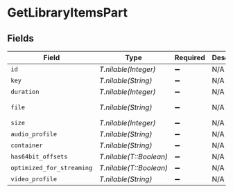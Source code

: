 # GetLibraryItemsPart


## Fields

| Field                                       | Type                                        | Required                                    | Description                                 | Example                                     |
| ------------------------------------------- | ------------------------------------------- | ------------------------------------------- | ------------------------------------------- | ------------------------------------------- |
| `id`                                        | *T.nilable(Integer)*                        | :heavy_minus_sign:                          | N/A                                         | 15                                          |
| `key`                                       | *T.nilable(String)*                         | :heavy_minus_sign:                          | N/A                                         | /library/parts/15/1705637151/file.mp4       |
| `duration`                                  | *T.nilable(Integer)*                        | :heavy_minus_sign:                          | N/A                                         | 141417                                      |
| `file`                                      | *T.nilable(String)*                         | :heavy_minus_sign:                          | N/A                                         | /movies/Serenity (2005)/Serenity (2005).mp4 |
| `size`                                      | *T.nilable(Integer)*                        | :heavy_minus_sign:                          | N/A                                         | 40271948                                    |
| `audio_profile`                             | *T.nilable(String)*                         | :heavy_minus_sign:                          | N/A                                         | lc                                          |
| `container`                                 | *T.nilable(String)*                         | :heavy_minus_sign:                          | N/A                                         | mp4                                         |
| `has64bit_offsets`                          | *T.nilable(T::Boolean)*                     | :heavy_minus_sign:                          | N/A                                         | false                                       |
| `optimized_for_streaming`                   | *T.nilable(T::Boolean)*                     | :heavy_minus_sign:                          | N/A                                         | false                                       |
| `video_profile`                             | *T.nilable(String)*                         | :heavy_minus_sign:                          | N/A                                         | high                                        |